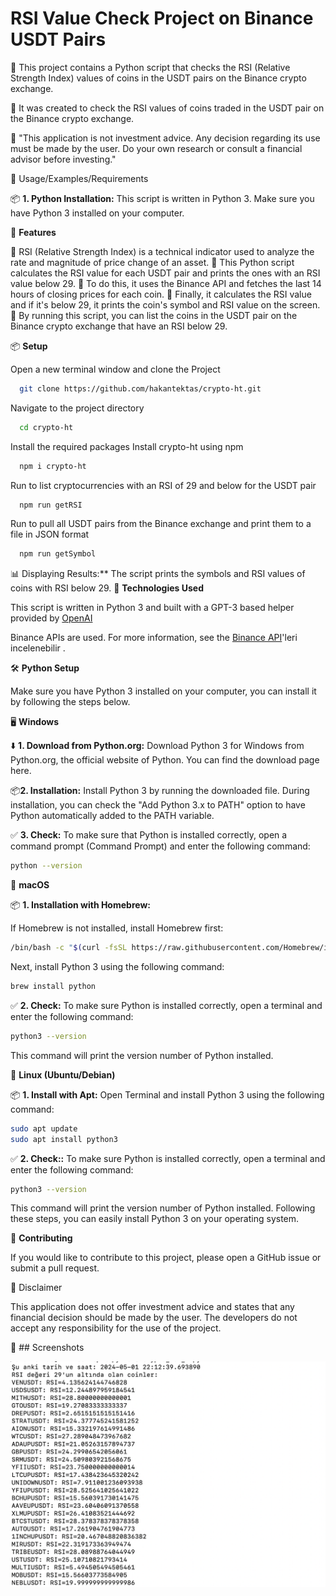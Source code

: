 # RSI Value Check Project on Binance USDT Pairs

📌 This project contains a Python script that checks the RSI (Relative Strength Index) values of coins in the USDT pairs on the Binance crypto exchange.

📌 It was created to check the RSI values of coins traded in the USDT pair on the Binance crypto exchange.

🛑 "This application is not investment advice. Any decision regarding its use must be made by the user. Do your own research or consult a financial advisor before investing." 

📖 Usage/Examples/Requirements

📦 **1. Python Installation:** This script is written in Python 3. Make sure you have Python 3 installed on your computer.

🚀 **Features**

📌 RSI (Relative Strength Index) is a technical indicator used to analyze the rate and magnitude of price change of an asset.
📌 This Python script calculates the RSI value for each USDT pair and prints the ones with an RSI value below 29.
📌 To do this, it uses the Binance API and fetches the last 14 hours of closing prices for each coin.
📌 Finally, it calculates the RSI value and if it's below 29, it prints the coin's symbol and RSI value on the screen.
📌 By running this script, you can list the coins in the USDT pair on the Binance crypto exchange that have an RSI below 29.

📦 **Setup**


Open a new terminal window and clone the Project

```bash {"id":"01HWTY2MR21TNQYS436JHZMKWG"}
  git clone https://github.com/hakantektas/crypto-ht.git
```

Navigate to the project directory

```bash {"id":"01HWTY2MR21TNQYS436K5X2CEA"}
  cd crypto-ht
```

Install the required packages
Install crypto-ht using npm

```bash {"id":"01HWTY2MR21TNQYS436NZV41TM"}
  npm i crypto-ht
```

Run to list cryptocurrencies with an RSI of 29 and below for the USDT pair

```bash {"id":"01HWTY2MR21TNQYS436RK8VA5D"}
  npm run getRSI
```

Run to pull all USDT pairs from the Binance exchange and print them to a file in JSON format

```bash {"id":"01HWTY2MR21TNQYS436TH57CVF"}
  npm run getSymbol
```

📊 Displaying Results:** The script prints the symbols and RSI values of coins with RSI below 29.
🚀 **Technologies Used**

This script is written in Python 3 and built with a GPT-3 based helper provided by  [OpenAI](https://openai.com/) 

Binance APIs are used. For more information, see the [Binance API](https://binance-docs.github.io/apidocs/spot/en/#introduction)'leri incelenebilir .


🛠️ **Python Setup**

Make sure you have Python 3 installed on your computer, you can install it by following the steps below.


🖥️ **Windows**

⬇️ **1. Download from Python.org:**
Download Python 3 for Windows from Python.org, the official website of Python. You can find the download page here.

📦**2. Installation:**
Install Python 3 by running the downloaded file. During installation, you can check the "Add Python 3.x to PATH" option to have Python automatically added to the PATH variable.

✅ **3. Check:**
To make sure that Python is installed correctly, open a command prompt (Command Prompt) and enter the following command:

```sh {"id":"01HWTY2MR21TNQYS436XB43MQ2"}
python --version
```

🍎 **macOS**

📦 **1. Installation with Homebrew:**

If Homebrew is not installed, install Homebrew first:

```sh {"id":"01HWTY2MR21TNQYS436Z1C1JRV"}
/bin/bash -c "$(curl -fsSL https://raw.githubusercontent.com/Homebrew/install/HEAD/install.sh)"
```

Next, install Python 3 using the following command:

```sh {"id":"01HWTY2MR21TNQYS43702VRD9D"}
brew install python
```

✅ **2. Check:**
To make sure Python is installed correctly, open a terminal and enter the following command:

```sh {"id":"01HWTY2MR21TNQYS43715B9DCT"}
python3 --version
```

This command will print the version number of Python installed.

🐧 **Linux (Ubuntu/Debian)**

📦 **1. Install with Apt:**
Open Terminal and install Python 3 using the following command:

```sh {"id":"01HWTY2MR3HTAG84CC1KACCH4M"}
sudo apt update
sudo apt install python3
```

✅ **2. Check::**
To make sure Python is installed correctly, open a terminal and enter the following command:

```sh {"id":"01HWTY2MR3HTAG84CC1PHPXGBQ"}
python3 --version
```

This command will print the version number of Python installed.
Following these steps, you can easily install Python 3 on your operating system.


🤝 **Contributing**

If you would like to contribute to this project, please open a GitHub issue or submit a pull request.

🛑  Disclaimer

This application does not offer investment advice and states that any financial decision should be made by the user. The developers do not accept any responsibility for the use of the project.

📸 ## Screenshots

![Application Screenshot](././consoleApp.png)
